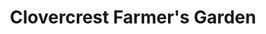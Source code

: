 ---
title: "Clovercrest Farmer's Garden"
url: /adelaide/clovercrest-farmers-garden/
shop: greengrocer
---